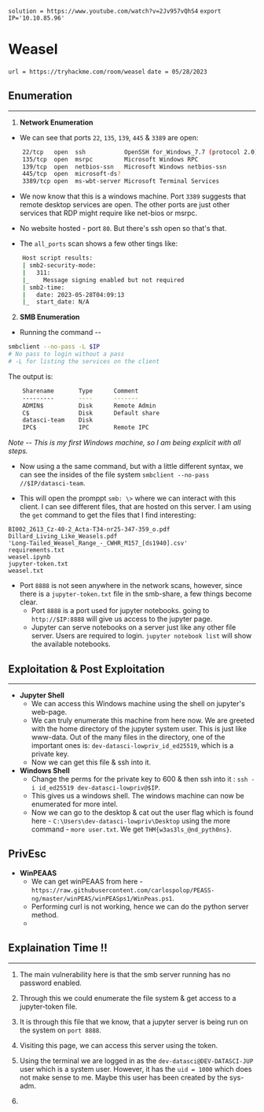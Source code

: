 `solution = https://www.youtube.com/watch?v=2Jv957vQhS4`
`export IP='10.10.85.96'`
# Weasel
`url = https://tryhackme.com/room/weasel`
`date = 05/28/2023`

## Enumeration
---

1. **Network Enumeration**

* We can see that ports `22`, `135`, `139`, `445` & `3389` are open:
```bash
    22/tcp   open  ssh           OpenSSH for_Windows_7.7 (protocol 2.0)
    135/tcp  open  msrpc         Microsoft Windows RPC
    139/tcp  open  netbios-ssn   Microsoft Windows netbios-ssn
    445/tcp  open  microsoft-ds?
    3389/tcp open  ms-wbt-server Microsoft Terminal Services
```
* We now know that this is a windows machine. Port `3389` suggests that remote desktop services are open. The other ports are just other services that RDP might require like net-bios or msrpc.

* No website hosted - port `80`. But there's ssh open so that's that.

* The `all_ports` scan shows a few other tings like:
```bash
    Host script results:
    | smb2-security-mode: 
    |   311: 
    |_    Message signing enabled but not required
    | smb2-time: 
    |   date: 2023-05-28T04:09:13
    |_  start_date: N/A
```
2. **SMB Enumeration**

* Running the command --
```bash
smbclient --no-pass -L $IP
# No pass to login without a pass
# -L for listing the services on the client
```
The output is:
```bash
    Sharename       Type      Comment
	---------       ----      -------
	ADMIN$          Disk      Remote Admin
	C$              Disk      Default share
	datasci-team    Disk      
	IPC$            IPC       Remote IPC
```
*Note -- This is my first Windows machine, so I am being explicit with all steps.*

* Now using a the same command, but with a little different syntax, we can see the insides of the file system `smbclient --no-pass //$IP/datasci-team`.

* This will open the promppt `smb: \>` where we can interact with this client. I can see different files, that are hosted on this server. I am using the `get` command to get the files that I find interesting:

```
BI002_2613_Cz-40-2_Acta-T34-nr25-347-359_o.pdf
Dillard_Living_Like_Weasels.pdf
'Long-Tailed_Weasel_Range_-_CWHR_M157_[ds1940].csv'
requirements.txt
weasel.ipynb
jupyter-token.txt
weasel.txt
```
* Port `8888` is not seen anywhere in the network scans, however, since there is a `jupyter-token.txt` file in the smb-share, a few things become clear.
    - Port `8888` is a port used for jupyter notebooks. going to `http://$IP:8888` will give us access to the jupyter page.
    - Jupyter can serve notebooks on a server just like any other file server. Users are required to login. `jupyter notebook list` will show the available notebooks.

## Exploitation & Post Exploitation
---

* **Jupyter Shell**
    - We can access this Windows machine using the shell on jupyter's web-page.
    - We can truly enumerate this machine from here now. We are greeted with the home directory of the jupyter system user. This is just like www-data. Out of the many files in the directory, one of the important ones is: `dev-datasci-lowpriv_id_ed25519`, which is a private key.
    - Now we can get this file & ssh into it.
* **Windows Shell**
    - Change the perms for the private key to 600 & then ssh into it : `ssh -i id_ed25519 dev-datasci-lowpriv@$IP`.
    - This gives us a windows shell. The windows machine can now be enumerated for more intel.
    - Now we can go to the desktop & cat out the user flag which is found here - `C:\Users\dev-datasci-lowpriv\Desktop` using the more command - `more user.txt`. We get `THM{w3as3ls_@nd_pyth0ns}`.

## PrivEsc
 * **WinPEAAS**
    - We can get winPEAAS from here - `https://raw.githubusercontent.com/carlospolop/PEASS-ng/master/winPEAS/winPEASps1/WinPeas.ps1`.
    - Performing curl is not working, hence we can do the python server method.
    -  

## Explaination Time !!
---

1. The main vulnerability here is that the smb server running has no password enabled.

2. Through this we could enumerate the file system & get access to a jupyter-token file.

3. It is through this file that we know, that a jupyter server is being run on the system on `port 8888`.

4. Visiting this page, we can access this server using the token.

5. Using the terminal we are logged in as the `dev-datasci@DEV-DATASCI-JUP` user which is a system user. However, it has the `uid = 1000` which does not make sense to me. Maybe this user has been created by the sys-adm.

6. 